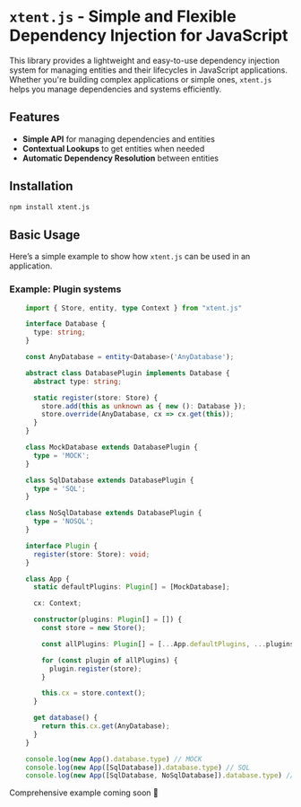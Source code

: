# `xtent.js` - Simple and Flexible Dependency Injection for JavaScript

This library provides a lightweight and easy-to-use dependency injection system for managing entities and their lifecycles in JavaScript applications. Whether you're building complex applications or simple ones, `xtent.js` helps you manage dependencies and systems efficiently.

## Features

- **Simple API** for managing dependencies and entities
- **Contextual Lookups** to get entities when needed
- **Automatic Dependency Resolution** between entities


## Installation

```bash
npm install xtent.js
```

## Basic Usage

Here’s a simple example to show how `xtent.js` can be used in an application.

### Example: Plugin systems

```ts
    import { Store, entity, type Context } from "xtent.js"

    interface Database {
      type: string;
    }

    const AnyDatabase = entity<Database>('AnyDatabase');

    abstract class DatabasePlugin implements Database {
      abstract type: string;

      static register(store: Store) {
        store.add(this as unknown as { new (): Database });
        store.override(AnyDatabase, cx => cx.get(this));
      }
    }

    class MockDatabase extends DatabasePlugin {
      type = 'MOCK';
    }

    class SqlDatabase extends DatabasePlugin {
      type = 'SQL';
    }

    class NoSqlDatabase extends DatabasePlugin {
      type = 'NOSQL';
    }

    interface Plugin {
      register(store: Store): void;
    }

    class App {
      static defaultPlugins: Plugin[] = [MockDatabase];

      cx: Context;

      constructor(plugins: Plugin[] = []) {
        const store = new Store();

        const allPlugins: Plugin[] = [...App.defaultPlugins, ...plugins];

        for (const plugin of allPlugins) {
          plugin.register(store);
        }

        this.cx = store.context();
      }

      get database() {
        return this.cx.get(AnyDatabase);
      }
    }

    console.log(new App().database.type) // MOCK
    console.log(new App([SqlDatabase]).database.type) // SQL
    console.log(new App([SqlDatabase, NoSqlDatabase]).database.type) // NOSQL

```

Comprehensive example coming soon 🙇
